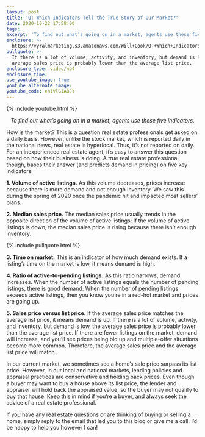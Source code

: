 ```yaml
---
layout: post
title: 'Q: Which Indicators Tell the True Story of Our Market?'
date: 2020-10-22 17:58:00
tags:
excerpt: 'To find out what’s going on in a market, agents use these five indicators.'
enclosure: >-
  https://vyralmarketing.s3.amazonaws.com/Will+Cook/Q-+Which+Indicators+Tell+the+True+Story+of+Our+Market_+(1).mp4
pullquote: >-
  If there is a lot of volume, activity, and inventory, but demand is low, the
  average sales price is probably lower than the average list price.
enclosure_type: video/mp4
enclosure_time:
use_youtube_image: true
youtube_alternate_image:
youtube_code: ehIVlGiABJY
---
```


{% include youtube.html %}

<p style="text-align: center;"><em>To find out what’s going on in a market, agents use these five indicators.</em></p>

How is the market? This is a question real estate professionals get asked on a daily basis. However, unlike the stock market, which is reported daily in the national news, real estate is hyperlocal. Thus, it’s not reported on daily. For an inexperienced real estate agent, it’s easy to answer this question based on how their business is doing. A true real estate professional, though, bases their answer (and predicts demand in pricing) on five key indicators:

**1\. Volume of active listings.** As this volume decreases, prices increase because there is more demand and not enough inventory. We saw this during the spring of 2020 once the pandemic hit and impacted most sellers’ plans.&nbsp;

**2\. Median sales price.** The median sales price usually trends in the opposite direction of the volume of active listings: If the volume of active listings is down, the median sales price is rising because there isn’t enough inventory.

{% include pullquote.html %}

**3\. Time on market.** This is an indicator of how much demand exists. If a listing’s time on the market is low, it means demand is high.

**4\. Ratio of active-to-pending listings.** As this ratio narrows, demand increases. When the number of active listings equals the number of pending listings, there is good demand. When the number of pending listings exceeds active listings, then you know you’re in a red-hot market and prices are going up.&nbsp;

**5\. Sales price versus list price.** If the average sales price matches the average list price, it means demand is up. If there is a lot of volume, activity, and inventory, but demand is low, the average sales price is probably lower than the average list price. If there are fewer listings on the market, demand will increase, and you’ll see prices being bid up and multiple-offer situations become more common. Therefore, the average sales price and the average list price will match.&nbsp;

In our current market, we sometimes see a home’s sale price surpass its list price. However, in our local and national markets, lending policies and appraisal practices are conservative and holding back prices. Even though a buyer may want to buy a house above its list price, the lender and appraiser will hold back the appraised value, so the buyer may not qualify to buy that house. Keep this in mind if you’re a buyer, and always seek the advice of a real estate professional.&nbsp;

If you have any real estate questions or are thinking of buying or selling a home, simply reply to the email that led you to this blog or give me a call. I’d be happy to help you however I can\!